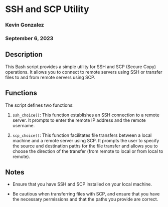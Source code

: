 # SSH and SCP Utility

### Kevin Gonzalez
### September 6, 2023

## Description

This Bash script provides a simple utility for SSH and SCP (Secure Copy) operations. It allows you to connect to remote servers using SSH or transfer files to and from remote servers using SCP.

## Functions

The script defines two functions:

1. `ssh_choice()`: This function establishes an SSH connection to a remote server. It prompts to enter the remote IP address and the remote username.

2. `scp_choice()`: This function facilitates file transfers between a local machine and a remote server using SCP. It prompts the user to specify the source and destination paths for the file transfer and allows you to choose the direction of the transfer (from remote to local or from local to remote).

## Notes

- Ensure that you have SSH and SCP installed on your local machine.

- Be cautious when transferring files with SCP, and ensure that you have the necessary permissions and that the paths you provide are correct.
